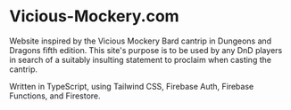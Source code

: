 # Vicious-Mockery.com

Website inspired by the Vicious Mockery Bard cantrip in Dungeons and Dragons fifth edition. This site's purpose is to be used by any DnD players in search of a suitably insulting statement to proclaim when casting the cantrip.

Written in TypeScript, using Tailwind CSS, Firebase Auth, Firebase Functions, and Firestore.
